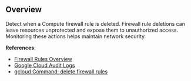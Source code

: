 ## Overview

Detect when a Compute firewall rule is deleted. Firewall rule deletions can leave resources unprotected and expose them to unauthorized access. Monitoring these actions helps maintain network security.

**References**:
- [Firewall Rules Overview](https://cloud.google.com/vpc/docs/firewalls)
- [Google Cloud Audit Logs](https://cloud.google.com/logging/docs/audit)
- [gcloud Command: delete firewall rules](https://cloud.google.com/sdk/gcloud/reference/compute/firewall-rules/delete)
